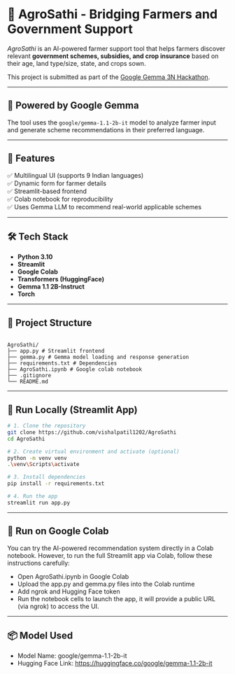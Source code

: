 # 🌾 AgroSathi - Bridging Farmers and Government Support

_AgroSathi_ is an AI-powered farmer support tool that helps farmers discover relevant **government schemes, subsidies, and crop insurance** based on their age, land type/size, state, and crops sown.

This project is submitted as part of the [Google Gemma 3N Hackathon](https://www.kaggle.com/competitions/google-gemma-3n-hackathon).

---

## 🧠 Powered by Google Gemma

The tool uses the `google/gemma-1.1-2b-it` model to analyze farmer input and generate scheme recommendations in their preferred language.

---

## 🎯 Features

✅ Multilingual UI (supports 9 Indian languages)  
✅ Dynamic form for farmer details  
✅ Streamlit-based frontend  
✅ Colab notebook for reproducibility  
✅ Uses Gemma LLM to recommend real-world applicable schemes

---

## 🛠️ Tech Stack

- **Python 3.10**
- **Streamlit**
- **Google Colab**
- **Transformers (HuggingFace)**
- **Gemma 1.1 2B-Instruct**
- **Torch**

---

## 📂 Project Structure

```

AgroSathi/
├── app.py # Streamlit frontend
├── gemma.py # Gemma model loading and response generation
├── requirements.txt # Dependencies
├── AgroSathi.ipynb # Google colab notebook
├── .gitignore
└── README.md

```

---

## 🚀 Run Locally (Streamlit App)

```bash
# 1. Clone the repository
git clone https://github.com/vishalpatil1202/AgroSathi
cd AgroSathi

# 2. Create virtual environment and activate (optional)
python -m venv venv
.\venv\Scripts\activate  

# 3. Install dependencies
pip install -r requirements.txt

# 4. Run the app
streamlit run app.py

 ```

---

## 📒 Run on Google Colab

You can try the AI-powered recommendation system directly in a Colab notebook.
However, to run the full Streamlit app via Colab, follow these instructions carefully:

- Open AgroSathi.ipynb in Google Colab
- Upload the app.py and gemma.py files into the Colab runtime
- Add ngrok and Hugging Face token
- Run the notebook cells to launch the app, it will provide a public URL (via ngrok) to access the UI.

---

## 📦 Model Used

- Model Name: google/gemma-1.1-2b-it
- Hugging Face Link: https://huggingface.co/google/gemma-1.1-2b-it
